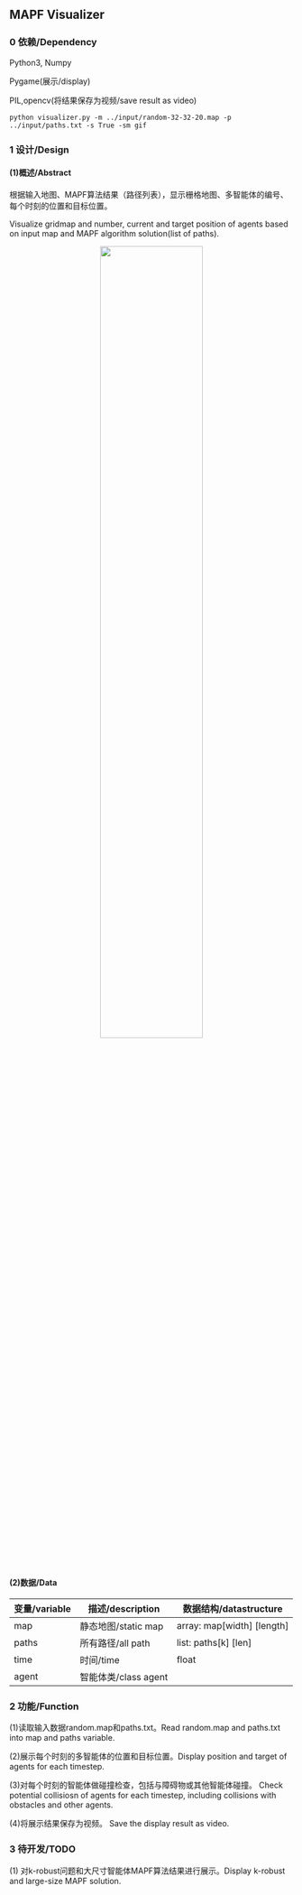 ## MAPF Visualizer

### 0 依赖/Dependency
Python3, Numpy

Pygame(展示/display)

PIL,opencv(将结果保存为视频/save result as video)

```
python visualizer.py -m ../input/random-32-32-20.map -p ../input/paths.txt -s True -sm gif
```

### 1 设计/Design
#### (1)概述/Abstract

根据输入地图、MAPF算法结果（路径列表），显示栅格地图、多智能体的编号、每个时刻的位置和目标位置。

Visualize gridmap and number, current and target position of agents based on input map and MAPF algorithm solution(list of paths). 

<div align=center>
<img src="50-agent_48-setp.gif" width="60%" height="60%">
</div>

#### (2)数据/Data
|变量/variable|描述/description|数据结构/datastructure|
|-|-|-|
|map|静态地图/static map|array: map[width] [length]|
|paths|所有路径/all path|list: paths[k] [len]|
|time|时间/time|float|
|agent|智能体类/class agent||

### 2 功能/Function
(1)读取输入数据random.map和paths.txt。Read random.map and paths.txt into map and paths variable.

(2)展示每个时刻的多智能体的位置和目标位置。Display position and target of agents for each timestep.

(3)对每个时刻的智能体做碰撞检查，包括与障碍物或其他智能体碰撞。
Check potential collisiosn of agents for each timestep, including collisions with obstacles and other agents. 

(4)将展示结果保存为视频。
Save the display result as video.

### 3 待开发/TODO
(1) 对k-robust问题和大尺寸智能体MAPF算法结果进行展示。Display k-robust and large-size MAPF solution.




